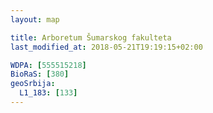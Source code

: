 ```yaml
---
layout: map

title: Arboretum Šumarskog fakulteta
last_modified_at: 2018-05-21T19:19:15+02:00

WDPA: [555515218]
BioRaS: [380]
geoSrbija:
  L1_183: [133]
---
```

